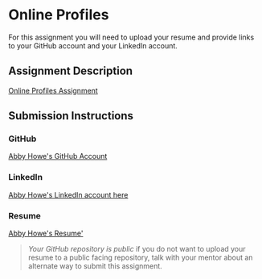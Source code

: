 # Online Profiles
For this assignment you will need to upload your resume and provide links to your GitHub account and your LinkedIn account.

## Assignment Description
[Online Profiles Assignment](https://education.launchcode.org/liftoff/modules/assignments/online-profiles)

## Submission Instructions
 
### GitHub
[Abby Howe's GitHub Account](https://github.com/ahowe442)
 
### LinkedIn
[Abby Howe's LinkedIn account here](https://www.linkedin.com/in/abby-howe-6639828b/)

### Resume
[Abby Howe's Resume'](https://github.com/ahowe442/liftoff-assignments/blob/master/C1-Online_Profiles/Educational%20Leadership%20Resume'%20Abigail%20Howe%202018%20.pdf)

> *Your GitHub repository is public* if you do not want to upload your resume to a public facing repository, talk with your mentor about an alternate way to submit this assignment.
